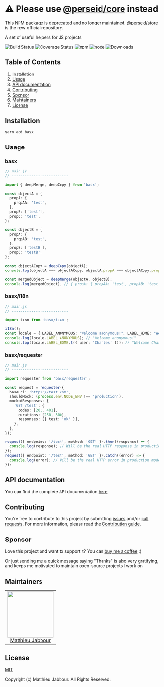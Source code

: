 # ⚠️ Please use [@perseid/core](https://www.npmjs.com/package/@perseid/core) instead

This NPM package is deprecated and no longer maintained.
[@perseid/store](https://github.com/openizr/perseid/tree/main/core) is the new official repository.

A set of useful helpers for JS projects.

[![Build Status](https://travis-ci.org/openizr/basx.svg?branch=master)](https://travis-ci.org/openizr/basx)
[![Coverage Status](https://coveralls.io/repos/github/openizr/basx/badge.svg)](https://coveralls.io/github/openizr/basx)
[![npm](https://img.shields.io/npm/v/basx.svg)](https://www.npmjs.com/package/basx)
[![node](https://img.shields.io/node/v/basx.svg)](https://nodejs.org)
[![Downloads](https://img.shields.io/npm/dm/basx.svg)](https://www.npmjs.com/package/basx)


## Table of Contents

1. [Installation](#Installation)
2. [Usage](#Usage)
3. [API documentation](#APIdocumentation)
4. [Contributing](#Contributing)
5. [Sponsor](#Sponsor)
6. [Maintainers](#Maintainers)
7. [License](#License)


## Installation

```bash
yarn add basx
```


## Usage

### basx

```typescript
// main.js
// --------------------------

import { deepMerge, deepCopy } from 'basx';

const objectA = {
  propA: {
    propAA: 'test',
  },
  propB: ['test'],
  propC: 'test',
};

const objectB = {
  propA: {
    propAB: 'test',
  },
  propB: ['testB'],
  propC: 'testB',
};

const objectACopy = deepCopy(objectA);
console.log(objectA === objectACopy, objectA.propA === objectACopy.propA); // false, false

const mergedObject = deepMerge(objectA, objectB);
console.log(mergedObject); // { propA: { propAA: 'test', propAB: 'test' }, propB: ['test, 'testB'], propC: 'testB' }
```

### basx/i18n

```typescript
// main.js
// --------------------------

import i18n from 'basx/i18n';

i18n();
const locale = { LABEL_ANONYMOUS: "Welcome anonymous!", LABEL_HOME: "Welcome {{user}}!" };
console.log(locale.LABEL_ANONYMOUS); // "Welcome anonymous!"
console.log(locale.LABEL_HOME.t({ user: 'Charles' })); // "Welcome Charles!"
```

### basx/requester

```typescript
// main.js
// --------------------------

import requester from 'basx/requester';

const request = requester({
  baseUri: 'https://test.com',
  shouldMock: (process.env.NODE_ENV !== 'production'),
  mockedResponses: {
    'GET /test': {
      codes: [201, 401],
      durations: [250, 300],
      responses: [{ test: 'ok' }],
    },
  },
});

request({ endpoint: '/test', method: 'GET' }).then((response) => {
  console.log(response); // Will be the real HTTP response in production mode, '{ data: { "test": "ok" } }' in any other mode
});
request({ endpoint: '/test', method: 'GET' }).catch((error) => {
  console.log(error); // Will be the real HTTP error in production mode, '' in any other mode
});
```


## API documentation

You can find the complete API documentation [here](https://openizr.github.io/basx)


## Contributing

You're free to contribute to this project by submitting [issues](https://github.com/openizr/basx/issues) and/or [pull requests](https://github.com/openizr/basx/pulls). For more information, please read the [Contribution guide](https://github.com/openizr/basx/blob/master/CONTRIBUTING.md).


## Sponsor

Love this project and want to support it? You can [buy me a coffee](https://www.buymeacoffee.com/matthieujabbour) :)

Or just sending me a quick message saying "Thanks" is also very gratifying, and keeps me motivated to maintain open-source projects I work on!


## Maintainers

<table>
  <tbody>
    <tr>
      <td align="center">
        <img width="150" height="150" src="https://avatars.githubusercontent.com/u/29428247?v=4&s=150">
        </br>
        <a href="https://github.com/matthieujabbour">Matthieu Jabbour</a>
      </td>
    </tr>
  <tbody>
</table>


## License

[MIT](http://opensource.org/licenses/MIT)

Copyright (c) Matthieu Jabbour. All Rights Reserved.
